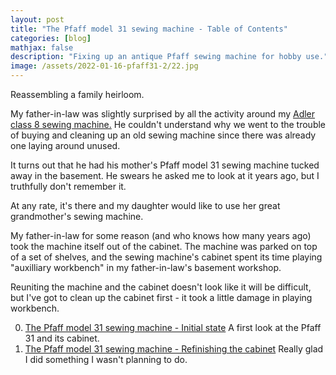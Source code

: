 ```yaml
---
layout: post
title: "The Pfaff model 31 sewing machine - Table of Contents"
categories: [blog]
mathjax: false
description: "Fixing up an antique Pfaff sewing machine for hobby use."
image: /assets/2022-01-16-pfaff31-2/22.jpg
---
```

Reassembling a family heirloom.

My father-in-law was slightly surprised by all the activity around my [Adler class 8 sewing machine.](adler-toc)  He couldn't understand why we went to the trouble of buying and cleaning up an old sewing machine since there was already one laying around unused.

It turns out that he had his mother's Pfaff model 31 sewing machine tucked away in the basement.  He swears he asked me to look at it years ago, but I truthfully don't remember it.

At any rate, it's there and my daughter would like to use her great grandmother's sewing machine.

My father-in-law for some reason (and who knows how many years ago) took the machine itself out of the cabinet.  The machine was parked on top of a set of shelves, and the sewing machine's cabinet spent its time playing "auxilliary workbench" in my father-in-law's basement workshop.

Reuniting the machine and the cabinet doesn't look like it will be difficult, but I've got to clean up the cabinet first - it took a little damage in playing workbench.

0. [The Pfaff model 31 sewing machine - Initial state](pfaff31-1)  A first look at the Pfaff 31 and its cabinet.
1. [The Pfaff model 31 sewing machine - Refinishing the cabinet](pfaff31-2)  Really glad I did something I wasn't planning to do.
